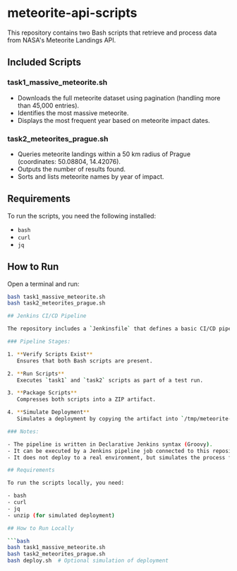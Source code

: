 # meteorite-api-scripts

This repository contains two Bash scripts that retrieve and process data from NASA's Meteorite Landings API.

## Included Scripts

### task1_massive_meteorite.sh

- Downloads the full meteorite dataset using pagination (handling more than 45,000 entries).
- Identifies the most massive meteorite.
- Displays the most frequent year based on meteorite impact dates.

### task2_meteorites_prague.sh

- Queries meteorite landings within a 50 km radius of Prague (coordinates: 50.08804, 14.42076).
- Outputs the number of results found.
- Sorts and lists meteorite names by year of impact.

## Requirements

To run the scripts, you need the following installed:

- `bash`
- `curl`
- `jq`

## How to Run

Open a terminal and run:

```bash
bash task1_massive_meteorite.sh
bash task2_meteorites_prague.sh

## Jenkins CI/CD Pipeline

The repository includes a `Jenkinsfile` that defines a basic CI/CD pipeline.

### Pipeline Stages:

1. **Verify Scripts Exist**  
   Ensures that both Bash scripts are present.

2. **Run Scripts**  
   Executes `task1` and `task2` scripts as part of a test run.

3. **Package Scripts**  
   Compresses both scripts into a ZIP artifact.

4. **Simulate Deployment**  
   Simulates a deployment by copying the artifact into `/tmp/meteorite-app/`.

### Notes:

- The pipeline is written in Declarative Jenkins syntax (Groovy).
- It can be executed by a Jenkins pipeline job connected to this repository.
- It does not deploy to a real environment, but simulates the process for educational purposes.

## Requirements

To run the scripts locally, you need:

- bash
- curl
- jq
- unzip (for simulated deployment)

## How to Run Locally

```bash
bash task1_massive_meteorite.sh
bash task2_meteorites_prague.sh
bash deploy.sh  # Optional simulation of deployment
